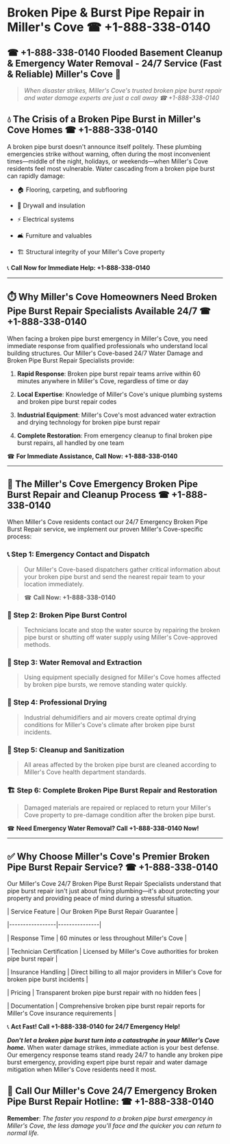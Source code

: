 # Broken Pipe & Burst Pipe Repair in Miller's Cove ☎ +1-888-338-0140  
## ☎ +1-888-338-0140 Flooded Basement Cleanup & Emergency Water Removal - 24/7 Service (Fast & Reliable) Miller's Cove 🚨  

> *When disaster strikes, Miller's Cove's trusted broken pipe burst repair and water damage experts are just a call away ☎ +1-888-338-0140*  

## 💧 The Crisis of a Broken Pipe Burst in Miller's Cove Homes ☎ +1-888-338-0140  

A broken pipe burst doesn't announce itself politely. These plumbing emergencies strike without warning, often during the most inconvenient times—middle of the night, holidays, or weekends—when Miller's Cove residents feel most vulnerable. Water cascading from a broken pipe burst can rapidly damage:  

* 🏠 Flooring, carpeting, and subflooring  
* 🧱 Drywall and insulation  
* ⚡ Electrical systems  
* 🛋️ Furniture and valuables  
* 🏗️ Structural integrity of your Miller's Cove property  

📞 **Call Now for Immediate Help: +1-888-338-0140**  

---  

## ⏱️ Why Miller's Cove Homeowners Need Broken Pipe Burst Repair Specialists Available 24/7 ☎ +1-888-338-0140  

When facing a broken pipe burst emergency in Miller's Cove, you need immediate response from qualified professionals who understand local building structures. Our Miller's Cove-based 24/7 Water Damage and Broken Pipe Burst Repair Specialists provide:  

1. **Rapid Response**: Broken pipe burst repair teams arrive within 60 minutes anywhere in Miller's Cove, regardless of time or day  
2. **Local Expertise**: Knowledge of Miller's Cove's unique plumbing systems and broken pipe burst repair codes  
3. **Industrial Equipment**: Miller's Cove's most advanced water extraction and drying technology for broken pipe burst repair  
4. **Complete Restoration**: From emergency cleanup to final broken pipe burst repairs, all handled by one team  

☎ **For Immediate Assistance, Call Now: +1-888-338-0140**  

---  

## 🔧 The Miller's Cove Emergency Broken Pipe Burst Repair and Cleanup Process ☎ +1-888-338-0140  

When Miller's Cove residents contact our 24/7 Emergency Broken Pipe Burst Repair service, we implement our proven Miller's Cove-specific process:  

### 📞 Step 1: Emergency Contact and Dispatch  
> Our Miller's Cove-based dispatchers gather critical information about your broken pipe burst and send the nearest repair team to your location immediately.  
> ☎ **Call Now: +1-888-338-0140**  

### 🚿 Step 2: Broken Pipe Burst Control  
> Technicians locate and stop the water source by repairing the broken pipe burst or shutting off water supply using Miller's Cove-approved methods.  

### 🌊 Step 3: Water Removal and Extraction  
> Using equipment specially designed for Miller's Cove homes affected by broken pipe bursts, we remove standing water quickly.  

### 💨 Step 4: Professional Drying  
> Industrial dehumidifiers and air movers create optimal drying conditions for Miller's Cove's climate after broken pipe burst incidents.  

### 🧼 Step 5: Cleanup and Sanitization  
> All areas affected by the broken pipe burst are cleaned according to Miller's Cove health department standards.  

### 🏗️ Step 6: Complete Broken Pipe Burst Repair and Restoration  
> Damaged materials are repaired or replaced to return your Miller's Cove property to pre-damage condition after the broken pipe burst.  

☎ **Need Emergency Water Removal? Call +1-888-338-0140 Now!**  

---  

## ✅ Why Choose Miller's Cove's Premier Broken Pipe Burst Repair Service? ☎ +1-888-338-0140  

Our Miller's Cove 24/7 Broken Pipe Burst Repair Specialists understand that pipe burst repair isn't just about fixing plumbing—it's about protecting your property and providing peace of mind during a stressful situation.  

| Service Feature | Our Broken Pipe Burst Repair Guarantee |  
|-----------------|---------------|  
| Response Time | 60 minutes or less throughout Miller's Cove |  
| Technician Certification | Licensed by Miller's Cove authorities for broken pipe burst repair |  
| Insurance Handling | Direct billing to all major providers in Miller's Cove for broken pipe burst incidents |  
| Pricing | Transparent broken pipe burst repair with no hidden fees |  
| Documentation | Comprehensive broken pipe burst repair reports for Miller's Cove insurance requirements |  

📞 **Act Fast! Call +1-888-338-0140 for 24/7 Emergency Help!**  

***Don't let a broken pipe burst turn into a catastrophe in your Miller's Cove home.*** When water damage strikes, immediate action is your best defense. Our emergency response teams stand ready 24/7 to handle any broken pipe burst emergency, providing expert pipe burst repair and water damage mitigation when Miller's Cove residents need it most.  

## 📱 Call Our Miller's Cove 24/7 Emergency Broken Pipe Burst Repair Hotline: ☎ +1-888-338-0140  

**Remember**: *The faster you respond to a broken pipe burst emergency in Miller's Cove, the less damage you'll face and the quicker you can return to normal life.*